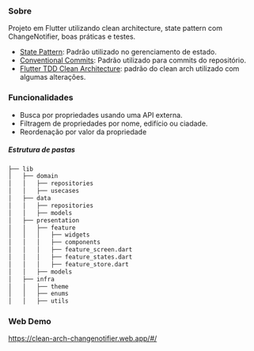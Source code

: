 ### Sobre

Projeto em Flutter utilizando clean architecture, state pattern com ChangeNotifier, boas práticas e testes.
- [State Pattern](https://refactoring.guru/pt-br/design-patterns/state "StatePattern"): Padrão utilizado no gerenciamento de estado.
- [Conventional Commits](https://www.conventionalcommits.org/en/v1.0.0/ "Conventional Commits"): Padrão utilizado para commits do repositório.
- [Flutter TDD Clean Architecture](https://github.com/ResoCoder/flutter-tdd-clean-architecture-course"): padrão do clean arch utilizado com algumas alterações.

### Funcionalidades
- Busca por propriedades usando uma API externa.
- Filtragem de propriedades por nome, edifício ou ciadade.
- Reordenação por valor da propriedade

##### Estrutura de pastas
```bash
├── lib
│   ├── domain
│   │   ├── repositories
│   │   ├── usecases
│   ├── data
│   │   ├── repositories
│   │   ├── models
│   ├── presentation
│   │   ├── feature
│   │   │   ├── widgets
│   │   │   ├── components
│   │   │   ├── feature_screen.dart
│   │   │   ├── feature_states.dart
│   │   │   ├── feature_store.dart
│   │   ├── models
│   ├── infra
│   │   ├── theme
│   │   ├── enums
│   │   ├── utils
```
### Web Demo

https://clean-arch-changenotifier.web.app/#/
